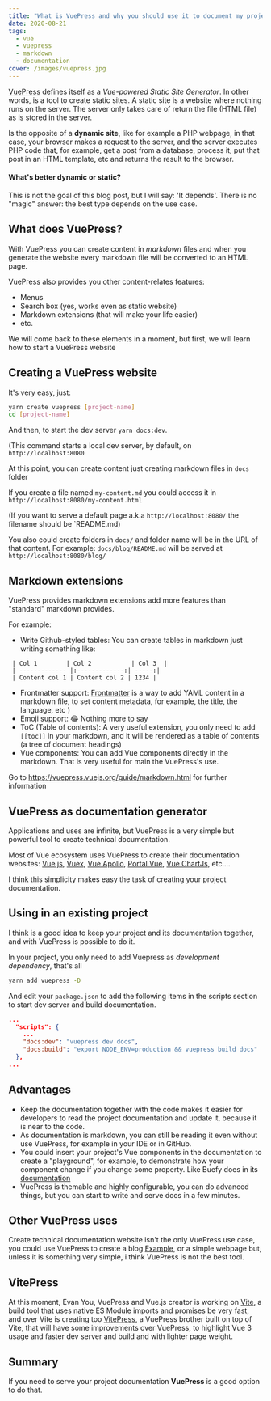 ```yaml
---
title: "What is VuePress and why you should use it to document my project?"
date: 2020-08-21
tags: 
  - vue
  - vuepress
  - markdown
  - documentation
cover: /images/vuepress.jpg
---
```


[VuePress](https://vuepress.vuejs.org/) defines itself as a *Vue-powered Static Site Generator*. In other words, is a tool to create static sites. A static site is a website where nothing runs on the server. The server only takes care of return the file (HTML file) as is stored in the server.

Is the opposite of a **dynamic site**, like for example a PHP webpage, in that case, your browser makes a request to the server, and the server executes PHP code that, for example, get a post from a database, process it, put that post in an HTML template, etc and returns the result to the browser.

#### What's better dynamic or static?

This is not the goal of this blog post, but I will say: 'It depends'. There is no "magic" answer: the best type depends on the use case.

## What does VuePress?

With VuePress you can create content in *markdown* files and when you generate the website every markdown file will be converted to an HTML page.

VuePress also provides you other content-relates features:
 
 * Menus
 * Search box (yes, works even as static website)
 * Markdown extensions (that will make your life easier)
 * etc.
 
We will come back to these elements in a moment, but first, we will learn how to start a VuePress website

## Creating a VuePress website
It's very easy, just:

```bash
yarn create vuepress [project-name]
cd [project-name]
```

And then, to start the dev server `yarn docs:dev`.

(This command starts a local dev server, by default, on `http://localhost:8080`

At this point, you can create content just creating markdown files in `docs` folder

If you create a file named `my-content.md` you could access it in `http://localhost:8080/my-content.html`

(If you want to serve a default page a.k.a `http://localhost:8080/` the filename should be `README.md)

You also could create folders in `docs/` and folder name will be in the URL of that content. For example: `docs/blog/README.md` will be served at `http://localhost:8080/blog/`


## Markdown extensions
VuePress provides markdown extensions add more features than "standard" markdown provides.

For example: 

 * Write Github-styled tables: You can create tables in markdown just writing something like:
``` 
 | Col 1        | Col 2           | Col 3  |
 | ------------- |:-------------:| -----:|
 | Content col 1 | Content col 2 | 1234 |
```
 * Frontmatter support: [Frontmatter](https://vuepress.vuejs.org/guide/frontmatter.html) is a way to add YAML content in a markdown file, to set content metadata, for example, the title, the language, etc )
 * Emoji support: :joy: Nothing more to say
 * ToC (Table of contents): A very useful extension, you only need to add `[[toc]]` in your markdown, and it will be rendered as a table of contents (a tree of document headings)
 * Vue components: You can add Vue components directly in the markdown. That is very useful for main the VuePress's use. 

Go to https://vuepress.vuejs.org/guide/markdown.html for further information

## VuePress as documentation generator

Applications and uses are infinite, but VuePress is a very simple but powerful tool to create technical documentation.

Most of Vue ecosystem uses VuePress to create their documentation websites: [Vue.js](https://vuejs.org/), [Vuex](https://vuex.vuejs.org/), [Vue Apollo](https://vue-apollo.netlify.app/), [Portal Vue](https://portal-vue.linusb.org/), [Vue ChartJs](https://vue-chartjs.org/), etc....

I think this simplicity makes easy the task of creating your project documentation.


## Using in an existing project

I think is a good idea to keep your project and its documentation together, and with VuePress is possible to do it.

In your project, you only need to add Vuepress as *development dependency*, that's all

```bash
yarn add vuepress -D 
```

And edit your `package.json` to add the following items in the scripts section to start dev server and build documentation.

```json
...
  "scripts": {
    ...
    "docs:dev": "vuepress dev docs",
    "docs:build": "export NODE_ENV=production && vuepress build docs"
  },
...
```

## Advantages

* Keep the documentation together with the code makes it easier for developers to read the project documentation and update it, because it is near to the code.
* As documentation is markdown, you can still be reading it even without use VuePress, for example in your IDE or in GitHub.
* You could insert your project's Vue components in the documentation to create a "playground", for example, to demonstrate how your component change if you change some property. Like Buefy does in its [documentation](https://buefy.org/documentation/pagination)
* VuePress is themable and highly configurable, you can do advanced things, but you can start to write and serve docs in a few minutes.


## Other VuePress uses
Create technical documentation website isn't the only VuePress use case, you could use VuePress to create a blog [Example](https://ulivz.com/), or a simple webpage but, unless it is something very simple, i think VuePress is not the best tool.
 

## VitePress

At this moment, Evan You, VuePress and Vue.js creator is working on [Vite](https://github.com/vitejs/vite), a build tool that uses native ES Module imports and promises be very fast, and over Vite is creating too [VitePress](https://github.com/vuejs/vitepress), a VuePress brother built on top of Vite, that will have some improvements over VuePress, to highlight Vue 3 usage and faster dev server and build and with lighter page weight.

## Summary

If you need to serve your project documentation **VuePress** is a good option to do that.
